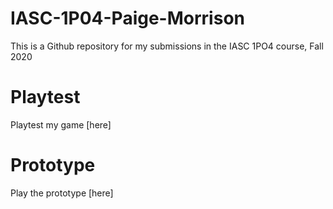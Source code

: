 # IASC-1P04-Paige-Morrison
This is a Github repository for my submissions in the IASC 1PO4 course, Fall 2020

# Playtest
Playtest my game [here]

# Prototype
Play the prototype [here]
